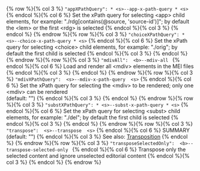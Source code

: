 {% row %}{% col 3 %} <span class="lang1">`"appXPathQuery": * <s>`</span><span class="lang2">`--app-x-path-query * <s>`</span> {% endcol %}{% col 6 %} Set the xPath query for selecting &lt;app&gt; child elements, for example: &quot;./rdg[contains(@source, &#x27;source-id&#x27;)]&quot;; by default the &lt;lem&gt; or the first &lt;rdg&gt; is selected {% endcol %}{% col 3 %}  {% endcol %}
{% endrow %}{% row %}{% col 3 %} <span class="lang1">`"choiceXPathQuery": * <s>`</span><span class="lang2">`--choice-x-path-query * <s>`</span> {% endcol %}{% col 6 %} Set the xPath query for selecting &lt;choice&gt; child elements, for example: &quot;./orig&quot;; by default the first child is selected {% endcol %}{% col 3 %}  {% endcol %}
{% endrow %}{% row %}{% col 3 %} <span class="lang1">`"mdivAll":  <b>`</span><span class="lang2">`--mdiv-all `</span> {% endcol %}{% col 6 %} Load and render all &lt;mdiv&gt; elements in the MEI files {% endcol %}{% col 3 %}  {% endcol %}
{% endrow %}{% row %}{% col 3 %} <span class="lang1">`"mdivXPathQuery":  <s>`</span><span class="lang2">`--mdiv-x-path-query  <s>`</span> {% endcol %}{% col 6 %} Set the xPath query for selecting the &lt;mdiv&gt; to be rendered; only one &lt;mdiv&gt; can be rendered<br/>(default: "") {% endcol %}{% col 3 %}  {% endcol %}
{% endrow %}{% row %}{% col 3 %} <span class="lang1">`"substXPathQuery": * <s>`</span><span class="lang2">`--subst-x-path-query * <s>`</span> {% endcol %}{% col 6 %} Set the xPath query for selecting &lt;subst&gt; child elements, for example: &quot;./del&quot;; by default the first child is selected {% endcol %}{% col 3 %}  {% endcol %}
{% endrow %}{% row %}{% col 3 %} <span class="lang1">`"transpose":  <s>`</span><span class="lang2">`--transpose  <s>`</span> {% endcol %}{% col 6 %} SUMMARY<br/>(default: "") {% endcol %}{% col 3 %} See also: [Transposition](/advanced-topics/transposition.html) {% endcol %}
{% endrow %}{% row %}{% col 3 %} <span class="lang1">`"transposeSelectedOnly":  <b>`</span><span class="lang2">`--transpose-selected-only `</span> {% endcol %}{% col 6 %} Transpose only the selected content and ignore unselected editorial content {% endcol %}{% col 3 %}  {% endcol %}
{% endrow %}